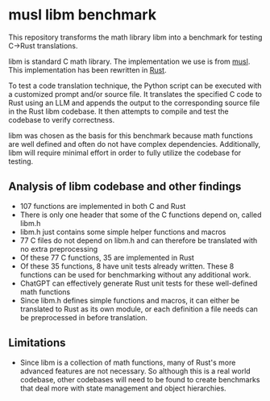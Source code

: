 # musl libm benchmark

This repository transforms the math library libm into a benchmark for testing C->Rust translations.

libm is standard C math library. The implementation we use is from [musl](https://github.com/bminor/musl). This implementation has been rewritten in [Rust](https://github.com/rust-lang/libm).

To test a code translation technique, the Python script can be executed with a customized prompt and/or source file. It translates the specified C code to Rust using an LLM and appends the output to the corresponding source file in the Rust libm codebase. It then attempts to compile and test the codebase to verify correctness.

libm was chosen as the basis for this benchmark because math functions are well defined and often do not have complex dependencies. Additionally, libm will require minimal effort in order to fully utilize the codebase for testing.

## Analysis of libm codebase and other findings
- 107 functions are implemented in both C and Rust
- There is only one header that some of the C functions depend on, called libm.h
- libm.h just contains some simple helper functions and macros
- 77 C files do not depend on libm.h and can therefore be translated with no extra preprocessing
- Of these 77 C functions, 35 are implemented in Rust
- Of these 35 functions, 8 have unit tests already written. These 8 functions can be used for benchmarking without any additional work.
- ChatGPT can effectively generate Rust unit tests for these well-defined math functions
- Since libm.h defines simple functions and macros, it can either be translated to Rust as its own module, or each definition a file needs can be preprocessed in before translation.

## Limitations
- Since libm is a collection of math functions, many of Rust's more advanced features are not necessary. So although this is a real world codebase, other codebases will need to be found to create benchmarks that deal more with state management and object hierarchies.
